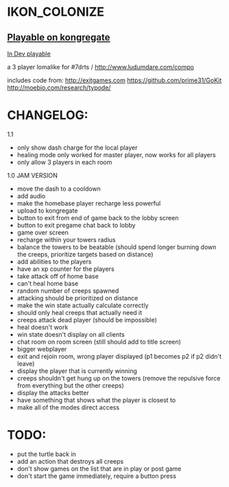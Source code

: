 IKON_COLONIZE
===========
 
[Playable on kongregate](http://www.kongregate.com/games/jonbro/ikon-colonize)
------------------------------------------------------------------------------

[In Dev playable](http://rawgithub.com/jonbro/hull_breach/master/bin/hull_breach_web/hull_breach_web.html)

a 3 player lomalike for #7drts / http://www.ludumdare.com/compo

includes code from:
http://exitgames.com
https://github.com/prime31/GoKit
http://moebio.com/research/typode/

CHANGELOG:
==========

1.1
- only show dash charge for the local player
- healing mode only worked for master player, now works for all players
- only allow 3 players in each room

1.0 JAM VERSION

- move the dash to a cooldown
- add audio
- make the homebase player recharge less powerful
- upload to kongregate
- button to exit from end of game back to the lobby screen
- button to exit pregame chat back to lobby
- game over screen
- recharge within your towers radius
- balance the towers to be beatable (should spend longer burning down the creeps, prioritize targets based on distance)
- add abilities to the players
- have an xp counter for the players
- take attack off of home base
- can't heal home base
- random number of creeps spawned
- attacking should be prioritized on distance
- make the win state actually calculate correctly
- should only heal creeps that actually need it
- creeps attack dead player (should be impossible)
- heal doesn't work
- win state doesn't display on all clients
- chat room on room screen (still should add to title screen)
- bigger webplayer
- exit and rejoin room, wrong player displayed (p1 becomes p2 if p2 didn't leave)
- display the player that is currently winning
- creeps shouldn't get hung up on the towers (remove the repulsive force from everything but the other creeps)
- display the attacks better
- have something that shows what the player is closest to
- make all of the modes direct access

TODO:
=====

- put the turtle back in
- add an action that destroys all creeps
- don't show games on the list that are in play or post game
- don't start the game immediately, require a button press